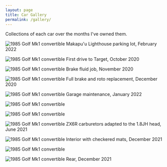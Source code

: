 ```yaml
---
layout: page
title: Car Gallery
permalink: /gallery/
---
```

Collections of each car over the months I've owned them.

![1985 Golf Mk1 convertible](https://sudoyashi.github.io/Joshis-Garage/assets/img/maks.jpg) Makapu'u Lighthouse parking lot, February 2022

![1985 Golf Mk1 convertible](https://sudoyashi.github.io/Joshis-Garage/assets/img/cab.jpg) First drive to Target, October 2020

![1985 Golf Mk1 convertible](https://sudoyashi.github.io/Joshis-Garage/assets/img/cabby-gallery-3.jpg) Brake fluid job, November 2020

![1985 Golf Mk1 convertible](https://sudoyashi.github.io/Joshis-Garage/assets/img/cabby-gallery-2.jpg) Full brake and roto replacement, December 2020

![1985 Golf Mk1 convertible](https://sudoyashi.github.io/Joshis-Garage/assets/img/cabby-gallery-5.jpg) Garage maintenance, January 2022

![1985 Golf Mk1 convertible](https://sudoyashi.github.io/Joshis-Garage/assets/img/cabby-gallery-6.jpg)

![1985 Golf Mk1 convertible](https://sudoyashi.github.io/Joshis-Garage/assets/img/cabby-gallery-7.jpg)

![1985 Golf Mk1 convertible](https://sudoyashi.github.io/Joshis-Garage/assets/img/carbconversion-1.jpg) ZX6R carburetors adapted to the 1.8JH head, June 2021

![1985 Golf Mk1 convertible](https://sudoyashi.github.io/Joshis-Garage/assets/img/cabbyinterior-1.jpg) Interior with checkered mats, December 2021

![1985 Golf Mk1 convertible](https://sudoyashi.github.io/Joshis-Garage/assets/img/cabbyinterior-2.jpg)

![1985 Golf Mk1 convertible](https://sudoyashi.github.io/Joshis-Garage/assets/img/cabby-rear-1.jpg) Rear, December 2021


​
